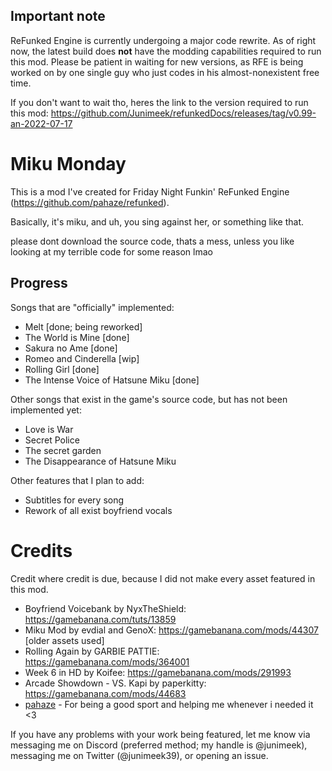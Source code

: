 ## Important note
ReFunked Engine is currently undergoing a major code rewrite. As of right now, the latest build does **not** have the modding capabilities required to run this mod. Please be patient in waiting for new versions, as RFE is being worked on by one single guy who just codes in his almost-nonexistent free time.

If you don't want to wait tho, heres the link to the version required to run this mod: https://github.com/Junimeek/refunkedDocs/releases/tag/v0.99-an-2022-07-17

# Miku Monday
This is a mod I've created for Friday Night Funkin' ReFunked Engine (https://github.com/pahaze/refunked).

Basically, it's miku, and uh, you sing against her, or something like that.

please dont download the source code, thats a mess, unless you like looking at my terrible code for some reason lmao

## Progress
Songs that are "officially" implemented:
- Melt [done; being reworked]
- The World is Mine [done]
- Sakura no Ame [done]
- Romeo and Cinderella [wip]
- Rolling Girl [done]
- The Intense Voice of Hatsune Miku [done]

Other songs that exist in the game's source code, but has not been implemented yet:
- Love is War
- Secret Police
- The secret garden
- The Disappearance of Hatsune Miku

Other features that I plan to add:
- Subtitles for every song
- Rework of all exist boyfriend vocals

# Credits
Credit where credit is due, because I did not make every asset featured in this mod.

- Boyfriend Voicebank by NyxTheShield: https://gamebanana.com/tuts/13859
- Miku Mod by evdial and GenoX: https://gamebanana.com/mods/44307 [older assets used]
- Rolling Again by GARBIE PATTIE: https://gamebanana.com/mods/364001
- Week 6 in HD by Koifee: https://gamebanana.com/mods/291993
- Arcade Showdown - VS. Kapi by paperkitty: https://gamebanana.com/mods/44683
- [pahaze](https://github.com/pahaze) - For being a good sport and helping me whenever i needed it <3

If you have any problems with your work being featured, let me know via messaging me on Discord (preferred method; my handle is @junimeek), messaging me on Twitter (@junimeek39), or opening an issue.
